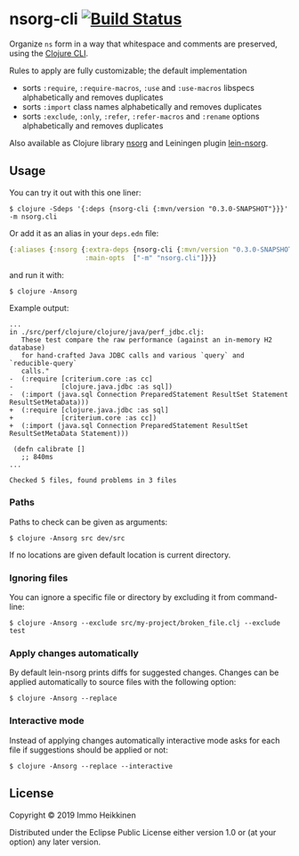 # nsorg-cli [![Build Status](https://travis-ci.org/immoh/nsorg-cli.svg?branch=master)](https://travis-ci.org/immoh/nsorg-cli)

Organize `ns` form in a way that whitespace and comments are preserved, using the [Clojure CLI](https://clojure.org/guides/deps_and_cli).

Rules to apply are fully customizable; the default implementation

* sorts `:require`, `:require-macros`, `:use` and `:use-macros` libspecs alphabetically and removes duplicates
* sorts `:import` class names alphabetically and removes duplicates
* sorts `:exclude`, `:only`, `:refer`, `:refer-macros` and `:rename` options alphabetically and removes duplicates

Also available as Clojure library [nsorg](https://github.com/immoh/nsorg) 
and Leiningen plugin [lein-nsorg](https://github.com/immoh/lein-nsorg).


## Usage

You can try it out with this one liner:

```
$ clojure -Sdeps '{:deps {nsorg-cli {:mvn/version "0.3.0-SNAPSHOT"}}}' -m nsorg.cli
```


Or add it as an alias in your `deps.edn` file:

```clj
{:aliases {:nsorg {:extra-deps {nsorg-cli {:mvn/version "0.3.0-SNAPSHOT"}}
                   :main-opts  ["-m" "nsorg.cli"]}}}
```
and run it with:

```
$ clojure -Ansorg
```


Example output:
```
...
in ./src/perf/clojure/clojure/java/perf_jdbc.clj:
   These test compare the raw performance (against an in-memory H2 database)
   for hand-crafted Java JDBC calls and various `query` and `reducible-query`
   calls."
-  (:require [criterium.core :as cc]
-            [clojure.java.jdbc :as sql])
-  (:import (java.sql Connection PreparedStatement ResultSet Statement ResultSetMetaData)))
+  (:require [clojure.java.jdbc :as sql]
+            [criterium.core :as cc])
+  (:import (java.sql Connection PreparedStatement ResultSet ResultSetMetaData Statement)))

 (defn calibrate []
   ;; 840ms
...

Checked 5 files, found problems in 3 files
```

### Paths

Paths to check can be given as arguments:

```
$ clojure -Ansorg src dev/src
```

If no locations are given default location is current directory.

### Ignoring files

You can ignore a specific file or directory by excluding it from command-line:

```
$ clojure -Ansorg --exclude src/my-project/broken_file.clj --exclude test
```

### Apply changes automatically

By default lein-nsorg prints diffs for suggested changes. Changes can be applied automatically to source files with the
following option:

```
$ clojure -Ansorg --replace
```

### Interactive mode

Instead of applying changes automatically interactive mode asks for each file if suggestions should be applied or not:

```
$ clojure -Ansorg --replace --interactive
```

## License

Copyright © 2019 Immo Heikkinen

Distributed under the Eclipse Public License either version 1.0 or (at your option) any later version.
